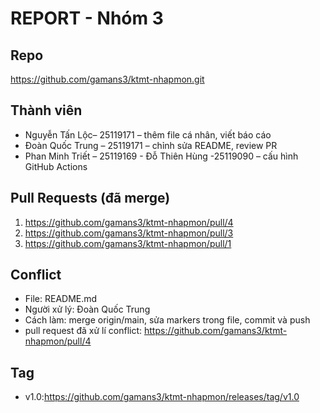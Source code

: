 # REPORT - Nhóm 3

## Repo
https://github.com/gamans3/ktmt-nhapmon.git

## Thành viên
- Nguyễn Tấn Lộc– 25119171 – thêm file cá nhân, viết báo cáo
- Đoàn Quốc Trung – 25119171 – chỉnh sửa README, review PR
- Phan Minh Triết – 25119169 - Đỗ Thiên Hùng -25119090  – cấu hình GitHub Actions

## Pull Requests (đã merge)
1. https://github.com/gamans3/ktmt-nhapmon/pull/4
2. https://github.com/gamans3/ktmt-nhapmon/pull/3
3. https://github.com/gamans3/ktmt-nhapmon/pull/1

## Conflict
- File: README.md
- Người xử lý: Đoàn Quốc Trung
- Cách làm: merge origin/main, sửa markers trong file, commit và push
- pull request đã xử lí conflict: https://github.com/gamans3/ktmt-nhapmon/pull/4

## Tag
- v1.0:https://github.com/gamans3/ktmt-nhapmon/releases/tag/v1.0
